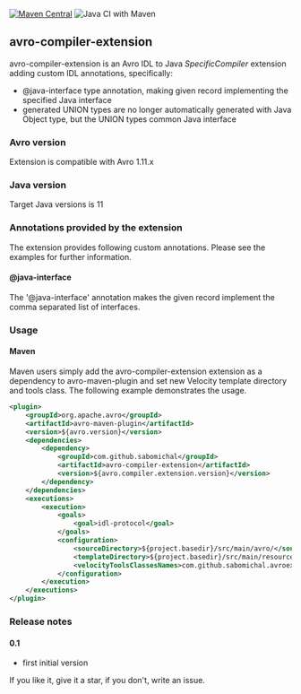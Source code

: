 [![Maven Central](https://maven-badges.herokuapp.com/maven-central/com.github.sabomichal/avro-compiler-extension/badge.svg)](https://maven-badges.herokuapp.com/maven-central/com.github.sabomichal/avro-compiler-extension) ![Java CI with Maven](https://github.com/sabomichal/avro-compiler-extension/workflows/Java%20CI%20with%20Maven/badge.svg)
## avro-compiler-extension
avro-compiler-extension is an Avro IDL to Java _SpecificCompiler_ extension adding custom IDL annotations, specifically:

* @java-interface type annotation, making given record implementing the specified Java interface
* generated UNION types are no longer automatically generated with Java Object type, but the UNION types common Java interface  

### Avro version
Extension is compatible with Avro 1.11.x

### Java version
Target Java versions is 11

### Annotations provided by the extension
The extension provides following custom annotations. Please see the examples for further information.

#### @java-interface
The '@java-interface' annotation makes the given record implement the comma separated list of interfaces. 

### Usage
#### Maven
Maven users simply add the avro-compiler-extension extension as a dependency to avro-maven-plugin and set new Velocity template directory and tools class. The following example demonstrates the usage.
```xml
<plugin>
    <groupId>org.apache.avro</groupId>
    <artifactId>avro-maven-plugin</artifactId>
    <version>${avro.version}</version>
    <dependencies>
        <dependency>
            <groupId>com.github.sabomichal</groupId>
            <artifactId>avro-compiler-extension</artifactId>
            <version>${avro.compiler.extension.version}</version>
        </dependency>
    </dependencies>
    <executions>
        <execution>
            <goals>
                <goal>idl-protocol</goal>
            </goals>
            <configuration>
                <sourceDirectory>${project.basedir}/src/main/avro/</sourceDirectory>
                <templateDirectory>${project.basedir}/src/main/resources/velocity/</templateDirectory>
                <velocityToolsClassesNames>com.github.sabomichal.avroextensions.AvroGeneratorExtensions</velocityToolsClassesNames>
            </configuration>
        </execution>
    </executions>
</plugin>
```

### Release notes
#### 0.1
* first initial version

If you like it, give it a star, if you don't, write an issue.
